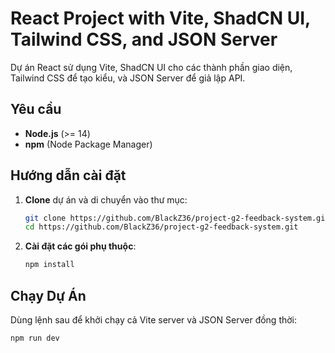 # React Project with Vite, ShadCN UI, Tailwind CSS, and JSON Server

Dự án React sử dụng Vite, ShadCN UI cho các thành phần giao diện, Tailwind CSS để tạo kiểu, và JSON Server để giả lập API.

## Yêu cầu

- **Node.js** (>= 14)
- **npm** (Node Package Manager)

## Hướng dẫn cài đặt

1. **Clone** dự án và di chuyển vào thư mục:
    ```bash
    git clone https://github.com/BlackZ36/project-g2-feedback-system.git
    cd https://github.com/BlackZ36/project-g2-feedback-system.git
    ```

2. **Cài đặt các gói phụ thuộc**:
    ```bash
    npm install
    ```


## Chạy Dự Án

Dùng lệnh sau để khởi chạy cả Vite server và JSON Server đồng thời:

```bash
npm run dev

